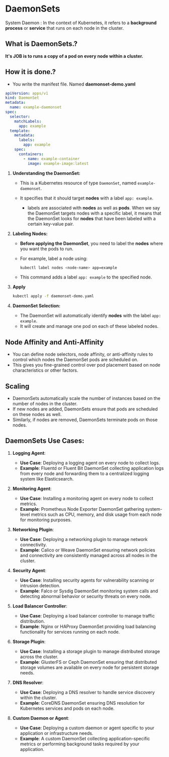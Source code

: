 # DaemonSets

System Daemon
: In the context of Kubernetes, it refers to a **background process** or **service** that runs on each node in the cluster.

## What is DaemonSets.?

**It's JOB is to runs a copy of a pod on every node within a cluster.**

## How it is done.?

- You write the manifest file. Named **daemonset-demo.yaml**

```yaml
apiVersion: apps/v1
kind: DaemonSet
metadata:
  name: example-daemonset
spec:
  selector:
    matchLabels:
      app: example
  template:
    metadata:
      labels:
        app: example
    spec:
      containers:
        - name: example-container
          image: example-image:latest
```

1. **Understanding the DaemonSet:**

   - This is a Kubernetes resource of type `DaemonSet`, named `example-daemonset`.
   - It specifies that it should target **nodes** with a label `app: example`.

     - labels are associated with **nodes** as well as **pods**. When we say the DaemonSet targets nodes with a specific label, it means that the DaemonSet looks for **nodes** that have been labeled with a certain key-value pair.

2. **Labeling Nodes:**

   - **Before applying the DaemonSet**, you need to label the **nodes** where you want the pods to run.
   - For example, label a node using:

     ```bash
     kubectl label nodes <node-name> app=example
     ```

   - This command adds a label `app: example` to the specified node.

3. **Apply**

   ```bash
   kubectl apply -f daemonset-demo.yaml
   ```

4. **DaemonSet Selection:**

   - The DaemonSet will automatically identify **nodes** with the label `app: example`.
   - It will create and manage one pod on each of these labeled nodes.

## Node Affinity and Anti-Affinity

- You can define node selectors, node affinity, or anti-affinity rules to control which nodes the DaemonSet pods are scheduled on.
- This gives you fine-grained control over pod placement based on node characteristics or other factors.

## Scaling

- DaemonSets automatically scale the number of instances based on the number of nodes in the cluster.
- If new nodes are added, DaemonSets ensure that pods are scheduled on these nodes as well.
- Similarly, if nodes are removed, DaemonSets terminate pods on those nodes.

## DaemonSets Use Cases:

1.  **Logging Agent**:

    - **Use Case**: Deploying a logging agent on every node to collect logs.
    - **Example**: Fluentd or Fluent Bit DaemonSet collecting application logs from every node and forwarding them to a centralized logging system like Elasticsearch.

2.  **Monitoring Agent**:

    - **Use Case**: Installing a monitoring agent on every node to collect metrics.
    - **Example**: Prometheus Node Exporter DaemonSet gathering system-level metrics such as CPU, memory, and disk usage from each node for monitoring purposes.

3.  **Networking Plugin**:

    - **Use Case**: Deploying a networking plugin to manage network connectivity.
    - **Example**: Calico or Weave DaemonSet ensuring network policies and connectivity are consistently managed across all nodes in the cluster.

4.  **Security Agent**:

    - **Use Case**: Installing security agents for vulnerability scanning or intrusion detection.
    - **Example**: Falco or Sysdig DaemonSet monitoring system calls and detecting abnormal behavior or security threats on every node.

5.  **Load Balancer Controller**:

    - **Use Case**: Deploying a load balancer controller to manage traffic distribution.
    - **Example**: Nginx or HAProxy DaemonSet providing load balancing functionality for services running on each node.

6.  **Storage Plugin**:

    - **Use Case**: Installing a storage plugin to manage distributed storage across the cluster.
    - **Example**: GlusterFS or Ceph DaemonSet ensuring that distributed storage volumes are available on every node for persistent storage needs.

7.  **DNS Resolver**:

    - **Use Case**: Deploying a DNS resolver to handle service discovery within the cluster.
    - **Example**: CoreDNS DaemonSet ensuring DNS resolution for Kubernetes services and pods on each node.

8.  **Custom Daemon or Agent**:

    - **Use Case**: Deploying a custom daemon or agent specific to your application or infrastructure needs.
    - **Example**: A custom DaemonSet collecting application-specific metrics or performing background tasks required by your application.
